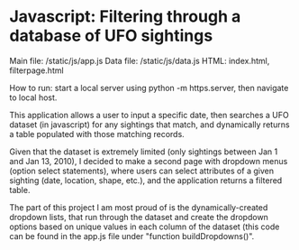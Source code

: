 # Javascript: Filtering through a database of UFO sightings

Main file: /static/js/app.js
Data file: /static/js/data.js
HTML: index.html, filterpage.html

How to run: start a local server using python -m https.server, then navigate to local host.

This application allows a user to input a specific date, then searches a UFO dataset (in javascript) for any sightings that match, and dynamically returns a table populated with those matching records. 

Given that the dataset is extremely limited (only sightings between Jan 1 and Jan 13, 2010), I decided to make a second page with dropdown menus (option select statements), where users can select attributes of a given sighting (date, location, shape, etc.), and the application returns a filtered table. 

The part of this project I am most proud of is the dynamically-created dropdown lists, that run through the dataset and create the dropdown options based on unique values in each column of the dataset (this code can be found in the app.js file under "function buildDropdowns()". 
